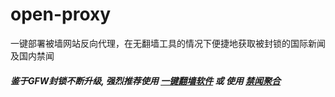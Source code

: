 # open-proxy
一键部署被墙网站反向代理，在无翻墙工具的情况下便捷地获取被封锁的国际新闻及国内禁闻

##### 鉴于GFW封锁不断升级, 强烈推荐使用 [一键翻墙软件](https://github.com/gfw-breaker/nogfw/blob/master/README.md) 或 使用 [禁闻聚合](https://github.com/gfw-breaker/banned-news/blob/master/README.md)

